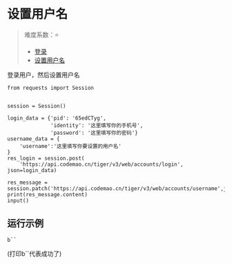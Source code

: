 # 设置用户名

> 难度系数：:star:
>
> - [登录](user/login.md)
> - [设置用户名](user/set-username.md)

登录用户，然后设置用户名

```
from requests import Session


session = Session()

login_data = {'pid': '65edCTyg',
              'identity': '这里填写你的手机号',
              'password': '这里填写你的密码'}
username_data = {
    'username':'这里填写你要设置的用户名'
}
res_login = session.post(
    'https://api.codemao.cn/tiger/v3/web/accounts/login', json=login_data)

res_message = session.patch('https://api.codemao.cn/tiger/v3/web/accounts/username',json=username_data)
print(res_message.content)
input()
```

## 运行示例

```
b``
```
(打印b``代表成功了)
